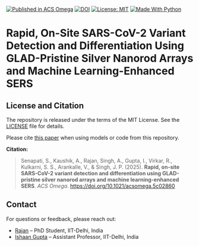 [![Published in ACS Omega](https://img.shields.io/badge/Published%20in-ACS%20Omega-green)](https://pubs.acs.org/journal/acsodf)
[![DOI](https://img.shields.io/badge/DOI-10.1021%2Facsomega.5c02860-blue)](https://doi.org/10.1021/acsomega.5c02860)
[![License: MIT](https://img.shields.io/badge/License-MIT-yellow.svg)](LICENSE)
[![Made With Python](https://img.shields.io/badge/Made%20with-Python%203.11-blue.svg)](https://python.org)

# Rapid, On-Site SARS-CoV-2 Variant Detection and Differentiation Using GLAD-Pristine Silver Nanorod Arrays and Machine Learning-Enhanced SERS

## License and Citation
The repository is released under the terms of the MIT License. See the [LICENSE](https://github.com/rajanbit/SC2_SERS_Paper/blob/main/LICENSE) file for details.

Please cite [this paper](https://doi.org/10.1021/acsomega.5c02860) when using models or code from this repository.

**Citation:**  
> Senapati, S., Kaushik, A., Rajan, Singh, A., Gupta, I., Virkar, R., Kulkarni, S. S., Arankalle, V., & Singh, J. P. (2025). 
**Rapid, on-site SARS-CoV-2 variant detection and differentiation using GLAD-pristine silver nanorod arrays and machine 
learning-enhanced SERS**. *ACS Omega*. https://doi.org/10.1021/acsomega.5c02860

## Contact
For questions or feedback, please reach out:  
- [Rajan](https://scholar.google.com/citations?hl=en&user=3rZh86EAAAAJ) – PhD Student, IIT-Delhi, India  
- [Ishaan Gupta](https://scholar.google.com/citations?user=H8yFVJYAAAAJ&hl=en) – Assistant Professor, IIT-Delhi, India  
